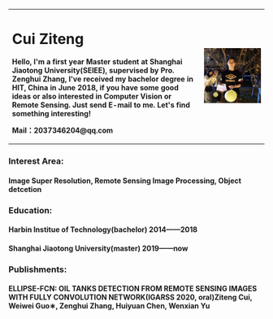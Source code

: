 <table border="0">
  <tr>
    <td width="75%">
      <h1>Cui Ziteng</h1>
      <p><b>Hello, I'm a first year Master student at Shanghai Jiaotong University(SEIEE), supervised by Pro. Zenghui Zhang, I've received my bachelor degree in HIT, China in June 2018, if you have some good ideas or also interested in Computer Vision or Remote Sensing. Just send E-mail to me. Let's find something interesting!</b></p>
      <p><b>Mail：2037346204@qq.com</b></p>  
    </td>
    <td width="25%">
      <img src="cui.jpg" width="200%">      
    </td>
  </tr>
</table>

### Interest Area:
#### Image Super Resolution, Remote Sensing Image Processing, Object detcetion
### Education:
#### Harbin Institue of Technology(bachelor) 2014——2018
#### Shanghai Jiaotong University(master) 2019——now
### Publishments:
#### ELLIPSE-FCN: OIL TANKS DETECTION FROM REMOTE SENSING IMAGES WITH FULLY CONVOLUTION NETWORK(IGARSS 2020, oral)Ziteng Cui, Weiwei Guo∗, Zenghui Zhang, Huiyuan Chen, Wenxian Yu


